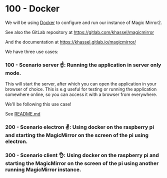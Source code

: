# 100 - Docker

We will be using [Docker](https://gitlab.com/khassel/magicmirror) to configure and run our instance of Magic Mirror2.

See also the GitLab repository at https://gitlab.com/khassel/magicmirror

And the documentation at https://khassel.gitlab.io/magicmirror/

We have three use cases:

### 100 - Scenario server ☝️: Running the application in server only mode.

This will start the server, after which you can open the application in your browser of choice. This is e.g useful for testing or running the application somewhere online, so you can access it with a browser from everywhere.

We'll be following this use case!

See [README.md](./100/README.md)

### 200 - Scenario electron ✌️: Using docker on the raspberry pi and starting the MagicMirror on the screen of the pi using electron.

### 300 - Scenario client 👌: Using docker on the raspberry pi and starting the MagicMirror on the screen of the pi using another running MagicMirror instance.
